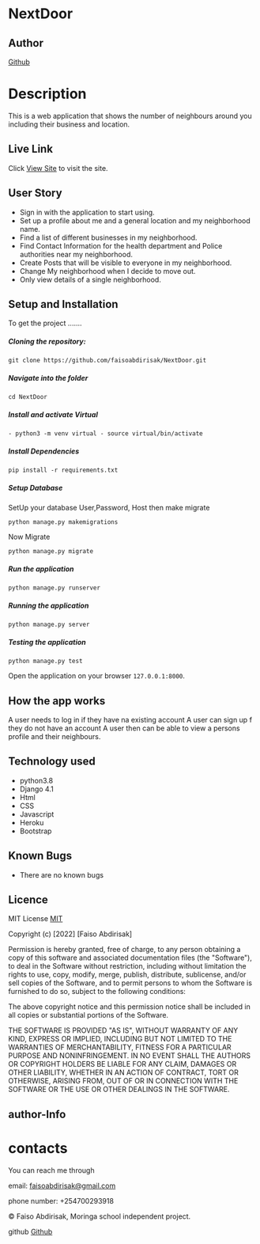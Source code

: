 # NextDoor


## Author  
  
[Github](https://github.com/faisoabdirisak)

# Description  

This is a web application that shows the number of neighbours around you including their business and location.


##  Live Link
 Click [View Site](https://morning-ocean-92442.herokuapp.com/)  to visit the site.

 ## User Story
* Sign in with the application to start using.
* Set up a profile about me and a general location and my neighborhood name.
* Find a list of different businesses in my neighborhood.
* Find Contact Information for the health department and Police authorities near my neighborhood.
* Create Posts that will be visible to everyone in my neighborhood.
* Change My neighborhood when I decide to move out.
* Only view details of a single neighborhood.

## Setup and Installation  

To get the project .......  
  
    
##### Cloning the repository:  
 ``` 
git clone https://github.com/faisoabdirisak/NextDoor.git
```
##### Navigate into the folder 
 ``` 
cd NextDoor
```
##### Install and activate Virtual  
 ``` 
- python3 -m venv virtual - source virtual/bin/activate  
```  

##### Install Dependencies  
 ``` 
 pip install -r requirements.txt 
```  
 ##### Setup Database  
  SetUp your database User,Password, Host then make migrate  
 ``` 
python manage.py makemigrations 
 ``` 
 Now Migrate  
 ```
 python manage.py migrate 
```

##### Run the application  
 ``` 
 python manage.py runserver 
``` 
##### Running the application  
 ``` 
 python manage.py server 
```
##### Testing the application  
 ``` 
 python manage.py test 
```
Open the application on your browser `127.0.0.1:8000`. 


## How the app works
A user needs to log in if they have na existing account
A user can sign up f they do not have an account
A user then can be able to view a persons profile and their neighbours.

## Technology used  
  
* python3.8  
* Django 4.1
* Html
* CSS
* Javascript
* Heroku
* Bootstrap


## Known Bugs  
* There are no known bugs 
  
## Licence

MIT License    [MIT](https://choosealicense.com/licenses/mit/)


Copyright (c) [2022] [Faiso Abdirisak]

Permission is hereby granted, free of charge, to any person obtaining a copy
of this software and associated documentation files (the "Software"), to deal
in the Software without restriction, including without limitation the rights
to use, copy, modify, merge, publish, distribute, sublicense, and/or sell
copies of the Software, and to permit persons to whom the Software is
furnished to do so, subject to the following conditions:


The above copyright notice and this permission notice shall be included in all
copies or substantial portions of the Software.

THE SOFTWARE IS PROVIDED "AS IS", WITHOUT WARRANTY OF ANY KIND, EXPRESS OR
IMPLIED, INCLUDING BUT NOT LIMITED TO THE WARRANTIES OF MERCHANTABILITY,
FITNESS FOR A PARTICULAR PURPOSE AND NONINFRINGEMENT. IN NO EVENT SHALL THE
AUTHORS OR COPYRIGHT HOLDERS BE LIABLE FOR ANY CLAIM, DAMAGES OR OTHER
LIABILITY, WHETHER IN AN ACTION OF CONTRACT, TORT OR OTHERWISE, ARISING FROM,
OUT OF OR IN CONNECTION WITH THE SOFTWARE OR THE USE OR OTHER DEALINGS IN THE
SOFTWARE.


## author-Info

# contacts
You can reach me through

email: faisoabdirisak@gmail.com

phone number: +254700293918

©️ Faiso Abdirisak, Moringa school independent project.



github [Github](https://github.com/faisoabdirisak)
